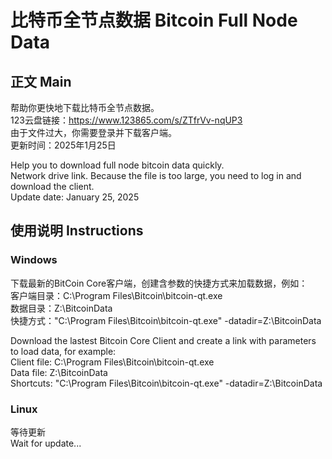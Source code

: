 # 比特币全节点数据 Bitcoin Full Node Data
## 正文 Main
帮助你更快地下载比特币全节点数据。  
123云盘链接：https://www.123865.com/s/ZTfrVv-nqUP3  
由于文件过大，你需要登录并下载客户端。  
更新时间：2025年1月25日  

Help you to download full node bitcoin data quickly.  
Network drive link.
Because the file is too large, you need to log in and download the client.  
Update date: January 25, 2025  

## 使用说明 Instructions
### Windows
下载最新的BitCoin Core客户端，创建含参数的快捷方式来加载数据，例如：  
客户端目录：C:\Program Files\Bitcoin\bitcoin-qt.exe  
数据目录：Z:\BitcoinData  
快捷方式："C:\Program Files\Bitcoin\bitcoin-qt.exe" -datadir=Z:\BitcoinData  

Download the lastest Bitcoin Core Client and create a link with parameters to load data, for example:  
Client file: C:\Program Files\Bitcoin\bitcoin-qt.exe  
Data file: Z:\BitcoinData  
Shortcuts: "C:\Program Files\Bitcoin\bitcoin-qt.exe" -datadir=Z:\BitcoinData  

### Linux
等待更新  
Wait for update...  

